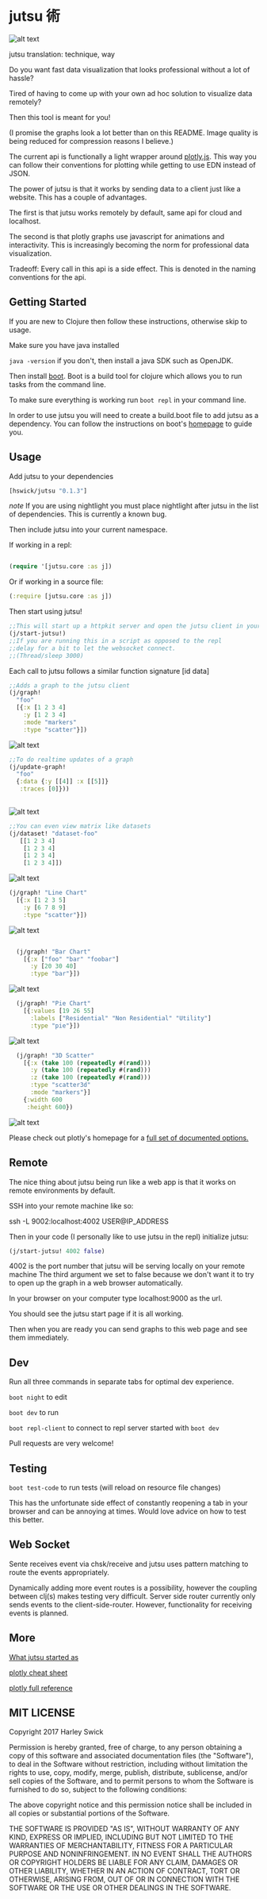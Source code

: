 # jutsu 術

![alt text](https://sites.google.com/site/narutonarutoshippudenmanga/_/rsrc/1338580006294/handsigns/Handsigns.png)

jutsu translation: technique, way

Do you want fast data visualization that looks professional without a lot of hassle?

Tired of having to come up with your own ad hoc solution to visualize data remotely?

Then this tool is meant for you! 

(I promise the graphs look a lot better than on this README. Image quality is being reduced for compression reasons I believe.)

The current api is functionally a light wrapper around [plotly.js](https://plot.ly/javascript/).
This way you can follow their conventions for plotting while getting to use EDN instead of JSON. 

The power of jutsu is that it works by sending data to a client just like a website. This has a couple of advantages.

The first is that jutsu works remotely by default, same api for cloud and localhost.

The second is that plotly graphs use javascript for animations and interactivity. This is increasingly becoming the norm for professional data visualization.

Tradeoff:
Every call in this api is a side effect. This is denoted in the naming conventions for the api.

## Getting Started

If you are new to Clojure then follow these instructions, otherwise skip to usage.

Make sure you have java installed

`java -version` if you don't, then install a java SDK such as OpenJDK. 

Then install [boot](https://github.com/boot-clj/boot).
Boot is a build tool for clojure which allows you to run tasks from the command line.

To make sure everything is working run `boot repl` in your command line.

In order to use jutsu you will need to create a build.boot file to add jutsu as a dependency. 
You can follow the instructions on boot's [homepage](https://github.com/boot-clj/boot) to guide you.

## Usage

Add jutsu to your dependencies

```clojure
[hswick/jutsu "0.1.3"]
```

*note* If you are using nightlight you must place nightlight after jutsu in the list of dependencies. This is currently a known bug.

Then include jutsu into your current namespace.

If working in a repl:

```clojure

(require '[jutsu.core :as j])

```
Or if working in a source file:

```clojure
(:require [jutsu.core :as j])
```

Then start using jutsu! 
```clojure
;;This will start up a httpkit server and open the jutsu client in your default browser.
(j/start-jutsu!)
;;If you are running this in a script as opposed to the repl 
;;delay for a bit to let the websocket connect.
;;(Thread/sleep 3000)

```

Each call to jutsu follows a similar function signature [id data]
```clojure
;;Adds a graph to the jutsu client
(j/graph!
  "foo"
  [{:x [1 2 3 4]
    :y [1 2 3 4]
    :mode "markers"
    :type "scatter"}])
```
![alt text](img/graph.png)

```clojure  
;;To do realtime updates of a graph
(j/update-graph!  
  "foo"
  {:data {:y [[4]] :x [[5]]} 
   :traces [0]}))
   
```
![alt text](img/updateplot.png)

```clojure
;;You can even view matrix like datasets
(j/dataset! "dataset-foo" 
   [[1 2 3 4] 
    [1 2 3 4] 
    [1 2 3 4] 
    [1 2 3 4]])
```
![alt text](img/dataset.png)

```clojure
(j/graph! "Line Chart"
  [{:x [1 2 3 5]
    :y [6 7 8 9]
    :type "scatter"}])
```
![alt text](img/linechart.png)

```clojure

  (j/graph! "Bar Chart"
    [{:x ["foo" "bar" "foobar"]
      :y [20 30 40]
      :type "bar"}])
```
![alt text](img/barchart.png)

```clojure
  (j/graph! "Pie Chart"
    [{:values [19 26 55]
      :labels ["Residential" "Non Residential" "Utility"]
      :type "pie"}])
```
![alt text](img/piechart.png)

```clojure
  (j/graph! "3D Scatter"
    [{:x (take 100 (repeatedly #(rand)))
      :y (take 100 (repeatedly #(rand)))
      :z (take 100 (repeatedly #(rand)))
      :type "scatter3d"
      :mode "markers"}]
    {:width 600
     :height 600})
```
![alt text](img/threedscatter.png)

Please check out plotly's homepage for a [full set of documented options.](https://plot.ly/javascript/)

## Remote

The nice thing about jutsu being run like a web app is that it works on remote environments by default.

SSH into your remote machine like so:

ssh -L 9002:localhost:4002 USER@IP_ADDRESS

Then in your code (I personally like to use jutsu in the repl) initialize jutsu:

```clojure
(j/start-jutsu! 4002 false)
```

4002 is the port number that jutsu will be serving locally on your remote machine
The third argument we set to false because we don't want it to try to open up the graph
in a web browser automatically.

In your browser on your computer type localhost:9000 as the url.

You should see the jutsu start page if it is all working.

Then when you are ready you can send graphs to this web page and see them immediately. 

## Dev

Run all three commands in separate tabs for optimal dev experience.

`boot night` to edit

`boot dev` to run

`boot repl-client` to connect to repl server started with `boot dev`

Pull requests are very welcome!

## Testing

`boot test-code` to run tests (will reload on resource file changes)

This has the unfortunate side effect of constantly reopening a tab in your browser and can be annoying at times.
Would love advice on how to test this better. 

## Web Socket
Sente receives event via chsk/receive and jutsu uses pattern matching to route the events appropriately.

Dynamically adding more event routes is a possibility, however the coupling between clj(s) makes testing very difficult.
Server side router currently only sends events to the client-side-router. However, functionality for receiving events is planned.


## More
[What jutsu started as](https://github.com/danielsz/sente-boot)

[plotly cheat sheet](https://images.plot.ly/plotly-documentation/images/plotly_js_cheat_sheet.pdf)

[plotly full reference](https://plot.ly/javascript/reference/)

## MIT LICENSE
Copyright 2017 Harley Swick

Permission is hereby granted, free of charge, to any person obtaining a copy of this software and associated documentation files (the "Software"), to deal in the Software without restriction, including without limitation the rights to use, copy, modify, merge, publish, distribute, sublicense, and/or sell copies of the Software, and to permit persons to whom the Software is furnished to do so, subject to the following conditions:

The above copyright notice and this permission notice shall be included in all copies or substantial portions of the Software.

THE SOFTWARE IS PROVIDED "AS IS", WITHOUT WARRANTY OF ANY KIND, EXPRESS OR IMPLIED, INCLUDING BUT NOT LIMITED TO THE WARRANTIES OF MERCHANTABILITY, FITNESS FOR A PARTICULAR PURPOSE AND NONINFRINGEMENT. IN NO EVENT SHALL THE AUTHORS OR COPYRIGHT HOLDERS BE LIABLE FOR ANY CLAIM, DAMAGES OR OTHER LIABILITY, WHETHER IN AN ACTION OF CONTRACT, TORT OR OTHERWISE, ARISING FROM, OUT OF OR IN CONNECTION WITH THE SOFTWARE OR THE USE OR OTHER DEALINGS IN THE SOFTWARE.